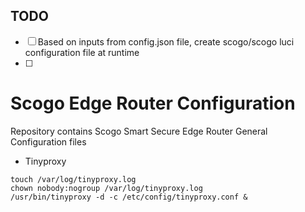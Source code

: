 ## TODO
- [ ] Based on inputs from config.json file, create scogo/scogo luci configuration file at runtime
- [ ] 

# Scogo Edge Router Configuration
Repository contains Scogo Smart Secure Edge Router General Configuration files

- Tinyproxy
```
touch /var/log/tinyproxy.log
chown nobody:nogroup /var/log/tinyproxy.log
/usr/bin/tinyproxy -d -c /etc/config/tinyproxy.conf &
```
